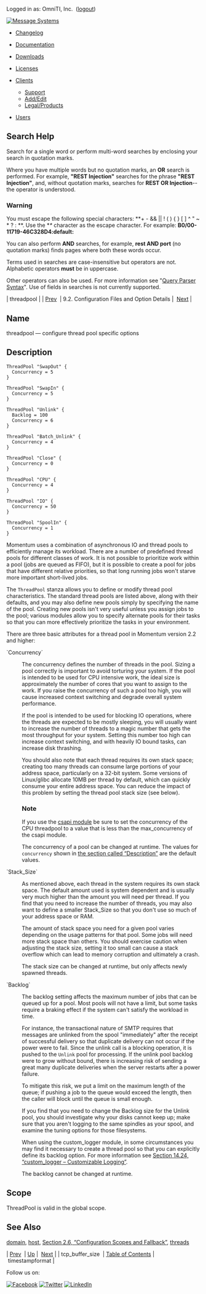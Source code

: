 Logged in as: OmniTI, Inc.  ([logout](https://support.messagesystems.com/logout.php))

[![Message Systems](https://support.messagesystems.com/images/ms-white205.png)](https://support.messagesystems.com/start.php) 

*   [Changelog](https://support.messagesystems.com/start.php?show=changelog)
*   [Documentation](https://support.messagesystems.com/docs/)
*   [Downloads](https://support.messagesystems.com/start.php)

*   [Licenses](https://support.messagesystems.com/license_summary.php)
*   <a href="">Clients</a>
    *   [Support](https://support.messagesystems.com/cs.php)
    *   [Add/Edit](https://support.messagesystems.com/edit_client.php)
    *   [Legal/Products](https://support.messagesystems.com/edit_products.php)
*   [Users](https://support.messagesystems.com/edit_customer.php)

## Search Help

Search for a single word or perform multi-word searches by enclosing your search in quotation marks.

Where you have multiple words but no quotation marks, an **OR** search is performed. For example, **"REST Injection"** searches for the phrase **"REST Injection"**, and, without quotation marks, searches for **REST OR Injection**--the operator is understood.

### Warning

You must escape the following special characters: **+ - && || ! ( ) { } [ ] ^ " ~ * ? : \**. Use the **\** character as the escape character. For example: **B0/00-11719-46C328D4\:default\:**

You can also perform **AND** searches, for example, **rest AND port** (no quotation marks) finds pages where both these words occur.

Terms used in searches are case-insensitive but operators are not. Alphabetic operators **must** be in uppercase.

Other operators can also be used. For more information see "[Query Parser Syntax](https://lucene.apache.org/core/old_versioned_docs/versions/3_0_0/queryparsersyntax.html)". Use of fields in searches is not currently supported.

| threadpool |
| [Prev](conf.ref.tcp_buffer_size.php)  | 9.2. Configuration Files and Option Details |  [Next](conf.ref.timestampformat.php) |

<a name="conf.ref.threadpool"></a>
## Name

threadpool — configure thread pool specific options

<a name="conf.ref.threadpool.description"></a>
## Description

```
ThreadPool "SwapOut" {
  Concurrency = 5
}

ThreadPool "SwapIn" {
  Concurrency = 5
}

ThreadPool "Unlink" {
  Backlog = 100
  Concurrency = 6
}

ThreadPool "Batch_Unlink" {
  Concurrency = 4
}

ThreadPool "Close" {
  Concurrency = 0
}

ThreadPool "CPU" {
  Concurrency = 4
}

ThreadPool "IO" {
  Concurrency = 50
}

ThreadPool "SpoolIn" {
  Concurrency = 1
}
```

Momentum uses a combination of asynchronous IO and thread pools to efficiently manage its workload. There are a number of predefined thread pools for different classes of work. It is not possible to prioritize work within a pool (jobs are queued as FIFO), but it is possible to create a pool for jobs that have different relative priorities, so that long running jobs won't starve more important short-lived jobs.

The `ThreadPool` stanza allows you to define or modify thread pool characteristics. The standard thread pools are listed above, along with their defaults, and you may also define new pools simply by specifying the name of the pool. Creating new pools isn't very useful unless you assign jobs to the pool; various modules allow you to specify alternate pools for their tasks so that you can more effectively prioritize the tasks in your environment.

There are three basic attributes for a thread pool in Momentum version 2.2 and higher:

<dl class="variablelist">

<dt>`Concurrency`</dt>

<dd>

The concurrency defines the number of threads in the pool. Sizing a pool correctly is important to avoid torturing your system. If the pool is intended to be used for CPU intensive work, the ideal size is approximately the number of cores that you want to assign to the work. If you raise the concurrency of such a pool too high, you will cause increased context switching and degrade overall system performance.

If the pool is intended to be used for blocking IO operations, where the threads are expected to be mostly sleeping, you will usually want to increase the number of threads to a magic number that gets the most throughput for your system. Setting this number too high can increase context switching, and with heavily IO bound tasks, can increase disk thrashing.

You should also note that each thread requires its own stack space; creating too many threads can consume large portions of your address space, particularly on a 32-bit system. Some versions of Linux/glibc allocate 10MB per thread by default, which can quickly consume your entire address space. You can reduce the impact of this problem by setting the thread pool stack size (see below).

### Note

If you use the [csapi module](modules.csapi.php "14.22. csapi – The Content Scanning API Module") be sure to set the concurrency of the CPU threadpool to a value that is less than the max_concurrency of the csapi module.

The concurrency of a pool can be changed at runtime. The values for `concurrency` shown in [the section called “Description”](conf.ref.threadpool.php#conf.ref.threadpool.description "Description") are the default values.

</dd>

<dt>`Stack_Size`</dt>

<dd>

As mentioned above, each thread in the system requires its own stack space. The default amount used is system dependent and is usually very much higher than the amount you will need per thread. If you find that you need to increase the number of threads, you may also want to define a smaller Stack_Size so that you don't use so much of your address space or RAM.

The amount of stack space you need for a given pool varies depending on the usage patterns for that pool. Some jobs will need more stack space than others. You should exercise caution when adjusting the stack size, setting it too small can cause a stack overflow which can lead to memory corruption and ultimately a crash.

The stack size can be changed at runtime, but only affects newly spawned threads.

</dd>

<dt>`Backlog`</dt>

<dd>

The backlog setting affects the maximum number of jobs that can be queued up for a pool. Most pools will not have a limit, but some tasks require a braking effect if the system can't satisfy the workload in time.

For instance, the transactional nature of SMTP requires that messages are unlinked from the spool "immediately" after the receipt of successful delivery so that duplicate delivery can not occur if the power were to fail. Since the unlink call is a blocking operation, it is pushed to the `Unlink` pool for processing. If the unlink pool backlog were to grow without bound, there is increasing risk of sending a great many duplicate deliveries when the server restarts after a power failure.

To mitigate this risk, we put a limit on the maximum length of the queue; if pushing a job to the queue would exceed the length, then the caller will block until the queue is small enough.

If you find that you need to change the Backlog size for the Unlink pool, you should investigate why your disks cannot keep up; make sure that you aren't logging to the same spindles as your spool, and examine the tuning options for those filesystems.

When using the custom_logger module, in some circumstances you may find it necessary to create a thread pool so that you can explicitly define its backlog option. For more information see [Section 14.24, “custom_logger – Customizable Logging”](modules.custom_logger.php "14.24. custom_logger – Customizable Logging").

The backlog cannot be changed at runtime.

</dd>

</dl>

<a name="idp11994848"></a>
## Scope

ThreadPool is valid in the global scope.

<a name="idp11996480"></a>
## See Also

[domain](conf.ref.domain.php "domain"), [host](conf.ref.host.php "host"), [Section 2.6, “Configuration Scopes and Fallback”](ecelerity.conf.fallback.php "2.6. Configuration Scopes and Fallback"), [threads](console_commands.threads.php "threads")

| [Prev](conf.ref.tcp_buffer_size.php)  | [Up](conf.ref.files.php) |  [Next](conf.ref.timestampformat.php) |
| tcp_buffer_size  | [Table of Contents](index.php) |  timestampformat |

Follow us on:

[![Facebook](https://support.messagesystems.com/images/icon-facebook.png)](http://www.facebook.com/messagesystems) [![Twitter](https://support.messagesystems.com/images/icon-twitter.png)](http://twitter.com/#!/MessageSystems) [![LinkedIn](https://support.messagesystems.com/images/icon-linkedin.png)](http://www.linkedin.com/company/message-systems)